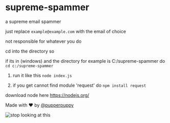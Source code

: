 # supreme-spammer
a supreme email spammer

just replace `example@example.com` with the email of choice

not responsible for whatever you do

cd into the directory so

if its in (windows) and the directory for example is C:/supreme-spammer
do `cd c:/supreme-spammer`

1. run it like this `node index.js`

2. if you get cannot find module 'request' do `npm install request`

download node here https://nodejs.org/

Made with ❤ by [@pupperpuppy](https://twitter.com/pupperpuppy)

![stop looking at this](https://d17ol771963kd3.cloudfront.net/274/logo@2x-ad9deb8b3e176c7111dfd22958bd72630fa42acb2c84b420ba509dc9cd6bd406.png)
